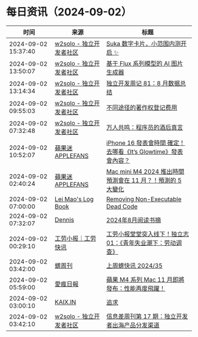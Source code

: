 ﻿# 每日资讯（2024-09-02）

|时间|来源|标题|
|---|---|---|
|2024-09-02 15:37:40|[w2solo - 独立开发者社区](https://w2solo.com/topics/feed)|[Suka 数字卡片，小范围内测开启 ✨](https://w2solo.com/topics/4991)|
|2024-09-02 13:50:07|[w2solo - 独立开发者社区](https://w2solo.com/topics/feed)|[基于 Flux 系列模型的 AI 图片生成器](https://w2solo.com/topics/4990)|
|2024-09-02 13:14:34|[w2solo - 独立开发者社区](https://w2solo.com/topics/feed)|[独立开发周记 81：8 月数据总结](https://w2solo.com/topics/4989)|
|2024-09-02 09:55:03|[w2solo - 独立开发者社区](https://w2solo.com/topics/feed)|[不同途径的著作权登记费用](https://w2solo.com/topics/4988)|
|2024-09-02 07:32:48|[w2solo - 独立开发者社区](https://w2solo.com/topics/feed)|[万人共鸣：程序员的酒后真言](https://w2solo.com/topics/4987)|
|2024-09-02 10:52:07|[蘋果迷 APPLEFANS](https://applefans.today/feed/)|[iPhone 16 發表會時間 確定！去哪看《It’s Glowtime》發表會內容？](https://applefans.today/2024-09-how-to-watch-apple-iphone-16-event/)|
|2024-09-02 02:40:24|[蘋果迷 APPLEFANS](https://applefans.today/feed/)|[Mac mini M4 2024 推出時間 預測會在 11 月？！預測的 5 大變化](https://applefans.today/2024-09-apple-likely-to-launch-m4-macs-in-november/)|
|2024-09-02 07:00:00|[Lei Mao's Log Book](https://leimao.github.io/atom.xml)|[Removing Non-Executable Dead Code](https://leimao.github.io/blog/Removing-Non-Executable-Dead-Code/)|
|2024-09-02 07:32:07|[Dennis](https://www.domon.cn/rss/)|[2024年8月阅读书摘](https://www.domon.cn/2024-8yue-yue-du-shu-zhai/)|
|2024-09-02 00:29:10|[工劳小报｜工劳快讯](https://newsletter.laborinfocn.com/rss)|[工劳小报堂堂突入线下！独立志01：《青年失业潮下：劳动调查》](https://feed.laborinfocn7.com/zine01-survey/)|
|2024-09-02 03:42:00|[蠎周刊](https://weekly.pychina.org/feeds/all.atom.xml)|[上周蠎快讯 2024/35](https://weekly.pychina.org/pyrecap/pyrw-2435.html)|
|2024-09-02 05:59:00|[愛瘋日報](http://www.iphonetaiwan.org/feeds/posts/default)|[蘋果 M4 系列 Mac 11 月即將發布：性能再度飛躍！](https://www.iphonetaiwan.org/2024/09/apple-m4-mac-november.html)|
|2024-09-02 03:00:10|[KAIX.IN](https://kaix.in/feed/)|[追求](https://kaix.in/2024/0902-pursue/)|
|2024-09-02 03:42:10|[w2solo - 独立开发者社区](https://w2solo.com/topics/feed)|[信息差周刊第 17 期：独立开发者出海产品分发渠道](https://w2solo.com/topics/4986)|
